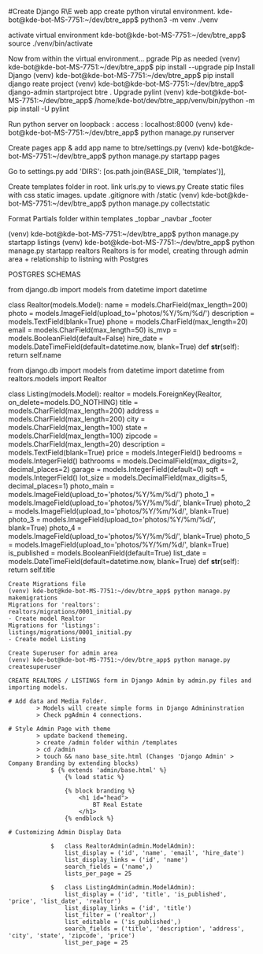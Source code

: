 #Create Django R\E web app 
create python virutal environment.
kde-bot@kde-bot-MS-7751:~/dev/btre_app$ python3 -m venv ./venv

activate virtual environment
kde-bot@kde-bot-MS-7751:~/dev/btre_app$ source ./venv/bin/activate

Now from within the virtual environment...
pgrade Pip as needed
(venv) kde-bot@kde-bot-MS-7751:~/dev/btre_app$ pip install --upgrade pip
Install Django
(venv) kde-bot@kde-bot-MS-7751:~/dev/btre_app$ pip install django
reate project 
(venv) kde-bot@kde-bot-MS-7751:~/dev/btre_app$ django-admin startproject btre .
Upgrade pylint
(venv) kde-bot@kde-bot-MS-7751:~/dev/btre_app$ /home/kde-bot/dev/btre_app/venv/bin/python -m pip install -U pylint

Run python server on loopback : access : localhost:8000
(venv) kde-bot@kde-bot-MS-7751:~/dev/btre_app$ python manage.py runserver

Create pages app & add app name to btre/settings.py
(venv) kde-bot@kde-bot-MS-7751:~/dev/btre_app$ python manage.py startapp pages

Go to settings.py add
 'DIRS': [os.path.join(BASE_DIR, 'templates')],

 Create templates folder in root. link urls.py to views.py
 Create static files with css static images. 
 update .gitignore with /static
(venv) kde-bot@kde-bot-MS-7751:~/dev/btre_app$ python manage.py collectstatic

Format Partials folder within templates
_topbar
_navbar
_footer

(venv) kde-bot@kde-bot-MS-7751:~/dev/btre_app$ python manage.py startapp listings
(venv) kde-bot@kde-bot-MS-7751:~/dev/btre_app$ python manage.py startapp realtors
Realtors is for model, creating through admin area + relationship to listning with Postgres

POSTGRES SCHEMAS

from django.db import models
from datetime import datetime

class Realtor(models.Model):
    name = models.CharField(max_length=200)
    photo = models.ImageField(upload_to='photos/%Y/%m/%d/')
    description = models.TextField(blank=True)
    phone = models.CharField(max_length=20)
    email = models.CharField(max_length=50)
    is_mvp = models.BooleanField(default=False)
    hire_date = models.DateTimeField(default=datetime.now, blank=True)
    def __str__(self):
        return self.name

from django.db import models 
from datetime import datetime
from realtors.models import Realtor

class Listing(models.Model):
    realtor = models.ForeignKey(Realtor, on_delete=models.DO_NOTHING)
    title = models.CharField(max_length=200)
    address = models.CharField(max_length=200)
    city = models.CharField(max_length=100)
    state = models.CharField(max_length=100)
    zipcode = models.CharField(max_length=20)
    description = models.TextField(blank=True)
    price = models.IntegerField()
    bedrooms = models.IntegerField()
    bathrooms = models.DecimalField(max_digits=2, decimal_places=2)
    garage = models.IntegerField(default=0)
    sqft = models.IntegerField() 
    lot_size = models.DecimalField(max_digits=5, decimal_places=1)
    photo_main = models.ImageField(upload_to='photos/%Y/%m/%d/')
    photo_1 = models.ImageField(upload_to='photos/%Y/%m/%d/', blank=True)
    photo_2 = models.ImageField(upload_to='photos/%Y/%m/%d/', blank=True)
    photo_3 = models.ImageField(upload_to='photos/%Y/%m/%d/', blank=True)
    photo_4 = models.ImageField(upload_to='photos/%Y/%m/%d/', blank=True)
    photo_5 = models.ImageField(upload_to='photos/%Y/%m/%d/', blank=True)
    is_published = models.BooleanField(default=True)
    list_date = models.DateTimeField(default=datetime.now, blank=True)
    def __str__(self):
        return self.title

    Create Migrations file
    (venv) kde-bot@kde-bot-MS-7751:~/dev/btre_app$ python manage.py makemigrations
    Migrations for 'realtors':
    realtors/migrations/0001_initial.py
    - Create model Realtor
    Migrations for 'listings':
    listings/migrations/0001_initial.py
    - Create model Listing

    Create Superuser for admin area
    (venv) kde-bot@kde-bot-MS-7751:~/dev/btre_app$ python manage.py createsuperuser

    CREATE REALTORS / LISTINGS form in Django Admin by admin.py files and importing models. 
            
    # Add data and Media Folder. 
            > Models will create simple forms in Django Admininstration 
            > Check pgAdmin 4 connections. 
        
    # Style Admin Page with theme
            > update backend themeing. 
            > create /admin folder within /templates
            > cd /admin
            > touch && nano base_site.html (Changes 'Django Admin' > Company Branding by extending blocks)
                $ {% extends 'admin/base.html' %}
                    {% load static %}

                    {% block branding %}
                        <h1 id="head">
                            BT Real Estate
                        </h1>
                    {% endblock %}

    # Customizing Admin Display Data
                    
                $   class RealtorAdmin(admin.ModelAdmin):
                    list_display = ('id', 'name', 'email', 'hire_date')
                    list_display_links = ('id', 'name')
                    search_fields = ('name',)
                    lists_per_page = 25

                $   class ListingAdmin(admin.ModelAdmin):
                    list_display = ('id', 'title', 'is_published', 'price', 'list_date', 'realtor')
                    list_display_links = ('id', 'title')
                    list_filter = ('realtor',)
                    list_editable = ('is_published',)
                    search_fields = ('title', 'description', 'address', 'city', 'state', 'zipcode', 'price')
                    list_per_page = 25
